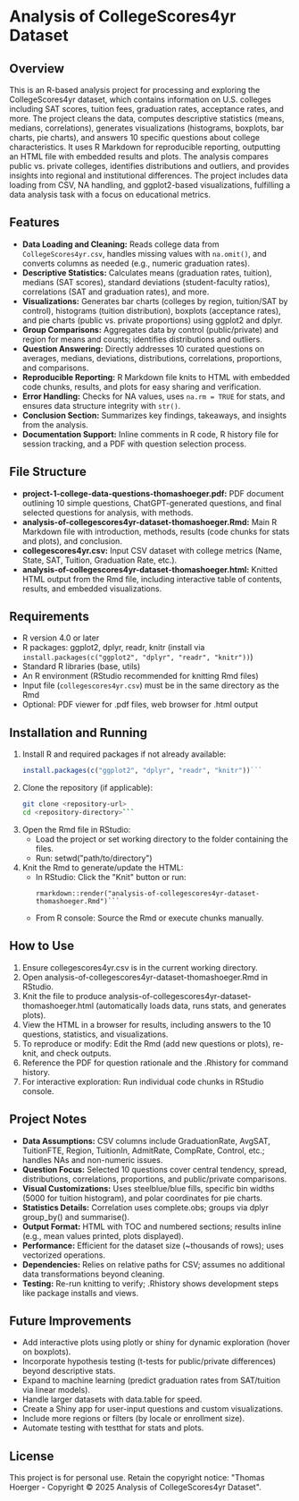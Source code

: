 # Analysis of CollegeScores4yr Dataset

## Overview
This is an R-based analysis project for processing and exploring the CollegeScores4yr dataset, which contains information on U.S. colleges including SAT scores, tuition fees, graduation rates, acceptance rates, and more. The project cleans the data, computes descriptive statistics (means, medians, correlations), generates visualizations (histograms, boxplots, bar charts, pie charts), and answers 10 specific questions about college characteristics. It uses R Markdown for reproducible reporting, outputting an HTML file with embedded results and plots. The analysis compares public vs. private colleges, identifies distributions and outliers, and provides insights into regional and institutional differences. The project includes data loading from CSV, NA handling, and ggplot2-based visualizations, fulfilling a data analysis task with a focus on educational metrics.

## Features
- **Data Loading and Cleaning:** Reads college data from `CollegeScores4yr.csv`, handles missing values with `na.omit()`, and converts columns as needed (e.g., numeric graduation rates).
- **Descriptive Statistics:** Calculates means (graduation rates, tuition), medians (SAT scores), standard deviations (student-faculty ratios), correlations (SAT and graduation rates), and more.
- **Visualizations:** Generates bar charts (colleges by region, tuition/SAT by control), histograms (tuition distribution), boxplots (acceptance rates), and pie charts (public vs. private proportions) using ggplot2 and dplyr.
- **Group Comparisons:** Aggregates data by control (public/private) and region for means and counts; identifies distributions and outliers.
- **Question Answering:** Directly addresses 10 curated questions on averages, medians, deviations, distributions, correlations, proportions, and comparisons.
- **Reproducible Reporting:** R Markdown file knits to HTML with embedded code chunks, results, and plots for easy sharing and verification.
- **Error Handling:** Checks for NA values, uses `na.rm = TRUE` for stats, and ensures data structure integrity with `str()`.
- **Conclusion Section:** Summarizes key findings, takeaways, and insights from the analysis.
- **Documentation Support:** Inline comments in R code, R history file for session tracking, and a PDF with question selection process.

## File Structure
- **project-1-college-data-questions-thomashoeger.pdf:** PDF document outlining 10 simple questions, ChatGPT-generated questions, and final selected questions for analysis, with methods.
- **analysis-of-collegescores4yr-dataset-thomashoeger.Rmd:** Main R Markdown file with introduction, methods, results (code chunks for stats and plots), and conclusion.
- **collegescores4yr.csv:** Input CSV dataset with college metrics (Name, State, SAT, Tuition, Graduation Rate, etc.).
- **analysis-of-collegescores4yr-dataset-thomashoeger.html:** Knitted HTML output from the Rmd file, including interactive table of contents, results, and embedded visualizations.

## Requirements
- R version 4.0 or later
- R packages: ggplot2, dplyr, readr, knitr (install via `install.packages(c("ggplot2", "dplyr", "readr", "knitr"))`)
- Standard R libraries (base, utils)
- An R environment (RStudio recommended for knitting Rmd files)
- Input file (`collegescores4yr.csv`) must be in the same directory as the Rmd
- Optional: PDF viewer for .pdf files, web browser for .html output

## Installation and Running
1. Install R and required packages if not already available:
	```R
	install.packages(c("ggplot2", "dplyr", "readr", "knitr"))```
2. Clone the repository (if applicable):
	```bash
	git clone <repository-url>
	cd <repository-directory>```
3. Open the Rmd file in RStudio:
	- Load the project or set working directory to the folder containing the files.
	- Run: setwd("path/to/directory")
4. Knit the Rmd to generate/update the HTML:
	- In RStudio: Click the "Knit" button or run:
		```language-R
		rmarkdown::render("analysis-of-collegescores4yr-dataset-thomashoeger.Rmd")```
	- From R console: Source the Rmd or execute chunks manually.

## How to Use
1. Ensure collegescores4yr.csv is in the current working directory.
2. Open analysis-of-collegescores4yr-dataset-thomashoeger.Rmd in RStudio.
3. Knit the file to produce analysis-of-collegescores4yr-dataset-thomashoeger.html (automatically loads data, runs stats, and generates plots).
4. View the HTML in a browser for results, including answers to the 10 questions, statistics, and visualizations.
5. To reproduce or modify: Edit the Rmd (add new questions or plots), re-knit, and check outputs.
6. Reference the PDF for question rationale and the .Rhistory for command history.
7. For interactive exploration: Run individual code chunks in RStudio console.

## Project Notes
- **Data Assumptions:** CSV columns include GraduationRate, AvgSAT, TuitionFTE, Region, TuitionIn, AdmitRate, CompRate, Control, etc.; handles NAs and non-numeric issues.
- **Question Focus:** Selected 10 questions cover central tendency, spread, distributions, correlations, proportions, and public/private comparisons.
- **Visual Customizations:** Uses steelblue/blue fills, specific bin widths (5000 for tuition histogram), and polar coordinates for pie charts.
- **Statistics Details:** Correlation uses complete.obs; groups via dplyr group_by() and summarise().
- **Output Format:** HTML with TOC and numbered sections; results inline (e.g., mean values printed, plots displayed).
- **Performance:** Efficient for the dataset size (~thousands of rows); uses vectorized operations.
- **Dependencies:** Relies on relative paths for CSV; assumes no additional data transformations beyond cleaning.
- **Testing:** Re-run knitting to verify; .Rhistory shows development steps like package installs and views.

## Future Improvements
- Add interactive plots using plotly or shiny for dynamic exploration (hover on boxplots).
- Incorporate hypothesis testing (t-tests for public/private differences) beyond descriptive stats.
- Expand to machine learning (predict graduation rates from SAT/tuition via linear models).
- Handle larger datasets with data.table for speed.
- Create a Shiny app for user-input questions and custom visualizations.
- Include more regions or filters (by locale or enrollment size).
- Automate testing with testthat for stats and plots.

## License

This project is for personal use. Retain the copyright notice: "Thomas Hoerger - Copyright © 2025 Analysis of CollegeScores4yr Dataset".
